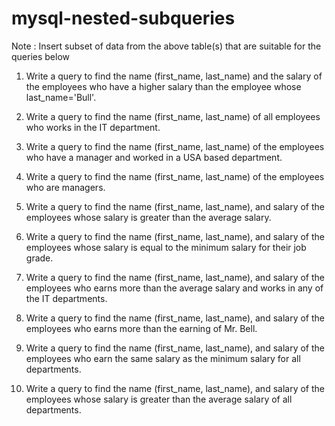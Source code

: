 # mysql-nested-subqueries
Note : Insert subset of data from the above table(s) that are suitable for the queries below
1. Write a query to find the name (first_name, last_name) and the salary of the employees who have a higher salary than the employee whose last_name='Bull'.

2. Write a query to find the name (first_name, last_name) of all employees who works in the IT department.

3. Write a query to find the name (first_name, last_name) of the employees who have a manager and worked in a USA based department.

4. Write a query to find the name (first_name, last_name) of the employees who are managers.

5. Write a query to find the name (first_name, last_name), and salary of the employees whose salary is greater than the average salary.

6. Write a query to find the name (first_name, last_name), and salary of the employees whose salary is equal to the minimum salary for their job grade. 

7. Write a query to find the name (first_name, last_name), and salary of the employees who earns more than the average salary and works in any of the IT departments.

8. Write a query to find the name (first_name, last_name), and salary of the employees who earns more than the earning of Mr. Bell. 

9. Write a query to find the name (first_name, last_name), and salary of the employees who earn the same salary as the minimum salary for all departments.

10. Write a query to find the name (first_name, last_name), and salary of the employees whose salary is greater than the average salary of all departments.

